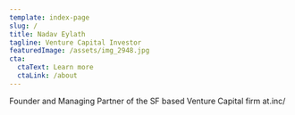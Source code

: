 ```yaml
---
template: index-page
slug: /
title: Nadav Eylath
tagline: Venture Capital Investor
featuredImage: /assets/img_2948.jpg
cta:
  ctaText: Learn more
  ctaLink: /about
---
```

Founder and Managing Partner of the SF based Venture Capital firm at.inc/